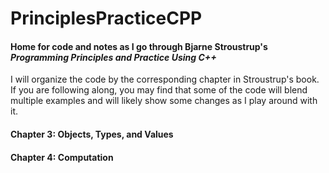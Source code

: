# PrinciplesPracticeCPP

#### Home for code and notes as I go through Bjarne Stroustrup's *Programming Principles and Practice Using C++*

I will organize the code by the corresponding chapter in Stroustrup's book. If you are following along, you may find that some of the code will blend multiple examples and will likely show some changes as I play around with it. 

#### Chapter 3: Objects, Types, and Values
#### Chapter 4: Computation
